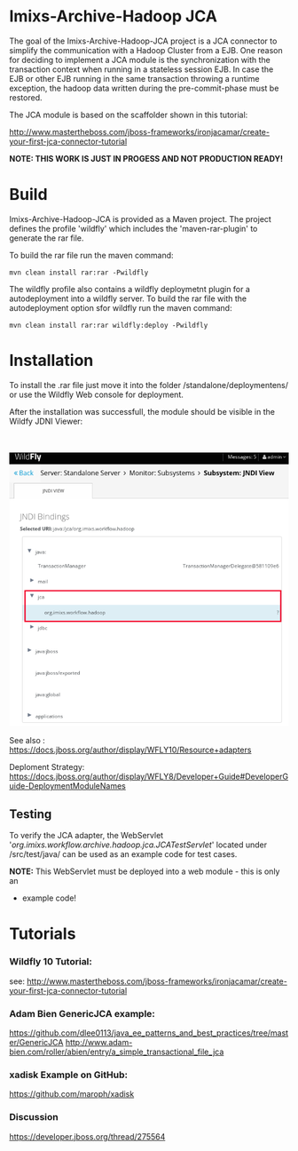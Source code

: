 # Imixs-Archive-Hadoop JCA 

The goal of the Imixs-Archive-Hadoop-JCA project is a JCA connector to simplify the communication with a Hadoop Cluster from a EJB. One reason for deciding to implement a JCA module is the synchronization with the transaction context when running in a stateless session EJB. In case the EJB or other EJB running in the same transaction throwing a runtime exception, the hadoop data written during the pre-commit-phase must be restored. 

The JCA module is based on the scaffolder shown in this tutorial:  

http://www.mastertheboss.com/jboss-frameworks/ironjacamar/create-your-first-jca-connector-tutorial

**NOTE: THIS WORK IS JUST IN PROGESS AND NOT PRODUCTION READY!**


# Build

Imixs-Archive-Hadoop-JCA is provided as a Maven project. The project defines the profile 'wildfly' which includes the 'maven-rar-plugin' to generate the rar file. 

To build the rar file run the maven command:

	mvn clean install rar:rar -Pwildfly

The wildfly profile also contains a wildfly deploymetnt plugin for a autodeployment into a wildfly server. 
To build the rar file with the autodeployment option sfor wildfly run the maven command:

	mvn clean install rar:rar wildfly:deploy -Pwildfly


# Installation

To install the .rar file just move it into the folder /standalone/deploymentens/ 
or use the Wildfly Web console for deployment. 

After the installation was successfull, the module should be visible in the Wildfy JDNI Viewer:

<br /><br /><img src="deployment-wildfly-01.png" />



See also : https://docs.jboss.org/author/display/WFLY10/Resource+adapters


Deploment Strategy: https://docs.jboss.org/author/display/WFLY8/Developer+Guide#DeveloperGuide-DeploymentModuleNames



## Testing

To verify the JCA adapter, the WebServlet '*org.imixs.workflow.archive.hadoop.jca.JCATestServlet*' located under /src/test/java/
can be used as an example code for test cases.

**NOTE:** This WebServlet must be deployed into a web module - this is only an
 * example code!


# Tutorials

### Wildfly 10 Tutorial:

see: http://www.mastertheboss.com/jboss-frameworks/ironjacamar/create-your-first-jca-connector-tutorial

### Adam Bien GenericJCA example:

https://github.com/dlee0113/java_ee_patterns_and_best_practices/tree/master/GenericJCA
http://www.adam-bien.com/roller/abien/entry/a_simple_transactional_file_jca

### xadisk Example on GitHub:

https://github.com/maroph/xadisk


### Discussion

https://developer.jboss.org/thread/275564

